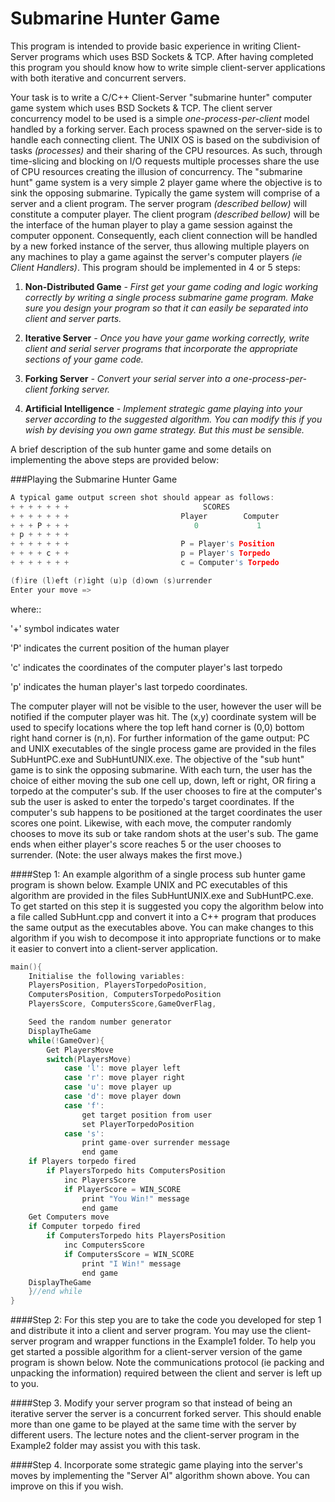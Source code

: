 Submarine Hunter Game
================

This program is intended to provide basic experience in writing Client-Server programs which uses BSD Sockets & TCP. After having completed this program you should know how to write simple client-server applications with both iterative and concurrent servers.

Your task is to write a C/C++ Client-Server "submarine hunter" computer game system which uses BSD Sockets & TCP. The client server concurrency model to be used is a simple *one-process-per-client* model handled by a forking server. Each process spawned on the server-side is to handle each connecting client. The UNIX OS is based on the subdivision of tasks *(processes)* and their sharing of the CPU resources. As such, through time-slicing and blocking on I/O requests multiple processes share the use of CPU resources creating the illusion of concurrency. The "submarine hunt" game system is a very simple 2 player game where the objective is to sink the opposing submarine. Typically the game system will comprise of a server and a client program. The server program *(described bellow)* will constitute a computer player. The client program *(described bellow)* will be the interface of the human player to play a game session against the computer opponent. Consequently, each client connection will be handled by a new forked instance of the server, thus allowing multiple players on any machines to play a game against the server's computer players *(ie Client Handlers)*. 
This program should be implemented in 4 or 5 steps:

1. **Non-Distributed Game** *- First get your game coding and logic working correctly by writing a single process submarine game program. Make sure you design your program so that it can easily be separated into client and server parts.*

2. **Iterative Server** *- Once you have your game working correctly, write client and serial server programs that incorporate the appropriate sections of your game code.*

3. **Forking Server** *- Convert your serial server into a one-process-per-client forking server.*

4. **Artificial Intelligence**  *- Implement strategic game playing into your server according to the suggested algorithm. You can modify this if you wish by devising you own game strategy. But this must be sensible.*

A brief description of the sub hunter game and some details on implementing the above steps are provided below:

###Playing the Submarine Hunter Game
```cpp
A typical game output screen shot should appear as follows:
+ + + + + + +                              SCORES
+ + + + + + +                         Player        Computer
+ + + P + + +                            0             1
+ p + + + + +
+ + + + + + +                         P = Player's Position
+ + + + c + +                         p = Player's Torpedo
+ + + + + + +                         c = Computer's Torpedo

(f)ire (l)eft (r)ight (u)p (d)own (s)urrender
Enter your move =>
```
where::

  '+' symbol indicates water

  'P' indicates the current position of the human player

  'c' indicates the coordinates of the computer player's last torpedo

  'p' indicates the human player's last torpedo coordinates.

The computer player will not be visible to the user, however the user will be notified if the computer player was hit. The (x,y) coordinate system will be used to specify locations where the top left hand corner is (0,0) bottom right hand corner is (n,n). For further information of the game output: PC and UNIX executables of the single process game are provided in the files SubHuntPC.exe and SubHuntUNIX.exe. The objective of the "sub hunt" game is to sink the opposing submarine. With each turn, the user has the choice of either moving the sub one cell up, down, left or right, OR firing a torpedo at the computer's sub. If the user chooses to fire at the computer's sub the user is asked to enter the torpedo's target coordinates. If the computer's sub happens to be positioned at the target coordinates the user scores one point. Likewise, with each move, the computer randomly chooses to move its sub or take random shots at the user's sub. The game ends when either player's score reaches 5 or the user chooses to surrender. (Note: the user always makes the first move.)

####Step 1: An example algorithm of a single process sub hunter game program is shown below. Example UNIX and PC executables of this algorithm are provided in the files SubHuntUNIX.exe and SubHuntPC.exe. To get started on this step it is suggested you copy the algorithm below into a file called SubHunt.cpp and convert it into a C++ program that produces the same output as the executables above. You can make changes to this algorithm if you wish to decompose it into appropriate functions or to make it easier to convert into a client-server application.

```cpp
main(){
    Initialise the following variables:
    PlayersPosition, PlayersTorpedoPosition,
    ComputersPosition, ComputersTorpedoPosition
    PlayersScore, ComputersScore,GameOverFlag,

    Seed the random number generator
    DisplayTheGame
    while(!GameOver){
        Get PlayersMove
        switch(PlayersMove)
            case 'l': move player left
            case 'r': move player right
            case 'u': move player up
            case 'd': move player down
            case 'f':
                get target position from user
                set PlayerTorpedoPosition
            case 's':
                print game-over surrender message
                end game
    if Players torpedo fired
        if PlayersTorpedo hits ComputersPosition
            inc PlayersScore
            if PlayerScore = WIN_SCORE
                print "You Win!" message
                end game
    Get Computers move
    if Computer torpedo fired
        if ComputersTorpedo hits PlayersPosition
            inc ComputersScore
            if ComputersScore = WIN_SCORE
                print "I Win!" message
                end game
    DisplayTheGame
    }//end while
}
```
####Step 2: For this step you are to take the code you developed for step 1 and distribute it into a client and server program. You may use the client-server program and wrapper functions in the Example1 folder. To help you get started a possible algorithm for a client-server version of the game program is shown below. Note the communications protocol (ie packing and unpacking the information) required between the client and server is left up to you.

####Step 3. Modify your server program so that instead of being an iterative server the server is a concurrent forked server. This should enable more than one game to be played at the same time with the server by different users. The lecture notes and the client-server program in the Example2 folder may assist you with this task.

####Step 4. Incorporate some strategic game playing into the server's moves by implementing the "Server AI" algorithm shown above. You can improve on this if you wish.